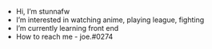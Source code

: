 -  Hi, I’m stunnafw
-  I’m interested in watching anime, playing league, fighting
-  I’m currently learning front end
-  How to reach me - joe.#0274

<!---
stunnafw/stunnafw is a ✨ special ✨ repository because its `README.md` (this file) appears on your GitHub profile.
You can click the Preview link to take a look at your changes.
--->

